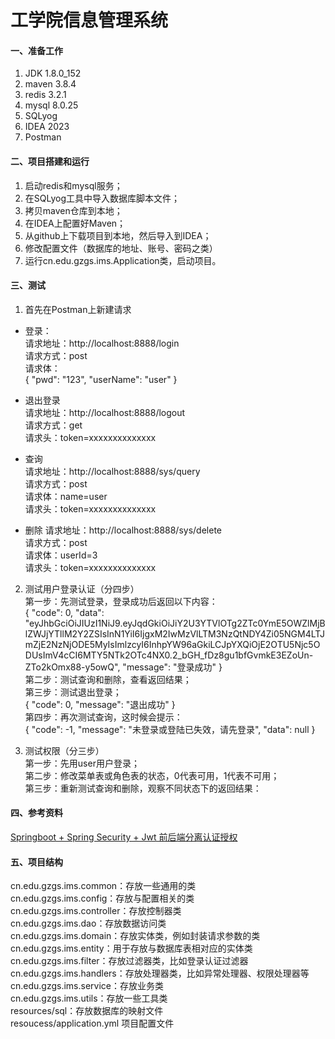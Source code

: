 # 工学院信息管理系统

#### 一、准备工作
1. JDK 1.8.0_152
2. maven 3.8.4
3. redis 3.2.1
4. mysql 8.0.25
5. SQLyog
6. IDEA 2023
7. Postman


#### 二、项目搭建和运行

1. 启动redis和mysql服务；
2. 在SQLyog工具中导入数据库脚本文件；
3. 拷贝maven仓库到本地；
4. 在IDEA上配置好Maven；
5. 从github上下载项目到本地，然后导入到IDEA；
6. 修改配置文件（数据库的地址、账号、密码之类）
7. 运行cn.edu.gzgs.ims.Application类，启动项目。

#### 三、测试

1.  首先在Postman上新建请求<br/>
  - 登录：<br/>
  请求地址：http://localhost:8888/login<br/>
  请求方式：post<br/>
  请求体：<br/>
  {
     "pwd": "123",
     "userName": "user"
  }<br/>

  - 退出登录<br/>
  请求地址：http://localhost:8888/logout<br/>
  请求方式：get<br/>
  请求头：token=xxxxxxxxxxxxxx<br/>

  - 查询<br/>
  请求地址：http://localhost:8888/sys/query<br/>
  请求方式：post<br/>
  请求体：name=user<br/>
  请求头：token=xxxxxxxxxxxxxx<br/>

  - 删除
  请求地址：http://localhost:8888/sys/delete<br/>
  请求方式：post<br/>
  请求体：userId=3<br/>
  请求头：token=xxxxxxxxxxxxxx<br/>


2.  测试用户登录认证（分四步）<br/>
  第一步：先测试登录，登录成功后返回以下内容：<br/>
  {
    "code": 0,
    "data": "eyJhbGciOiJIUzI1NiJ9.eyJqdGkiOiJiY2U3YTVlOTg2ZTc0YmE5OWZlMjBlZWJjYTllM2Y2ZSIsInN1YiI6IjgxM2IwMzVlLTM3NzQtNDY4Zi05NGM4LTJmZjE2NzNjODE5MyIsImlzcyI6InhpYW96aGkiLCJpYXQiOjE2OTU5Njc5ODUsImV4cCI6MTY5NTk2OTc4NX0.2_bGH_fDz8gu1bfGvmkE3EZoUn-ZTo2kOmx88-y5owQ",
    "message": "登录成功"
  }<br/>
  第二步：测试查询和删除，查看返回结果；<br/>
  第三步：测试退出登录；<br/>
  {
    "code": 0,
    "message": "退出成功"
  }<br/>
  第四步：再次测试查询，这时候会提示：<br/>
  {
    "code": -1,
    "message": "未登录或登陆已失效，请先登录",
    "data": null
  }<br/>

3.  测试权限（分三步）<br/>
  第一步：先用user用户登录；<br/>
  第二步：修改菜单表或角色表的状态，0代表可用，1代表不可用；<br/>
  第三步：重新测试查询和删除，观察不同状态下的返回结果：<br/>

#### 四、参考资料
[Springboot + Spring Security + Jwt 前后端分离认证授权](https://blog.csdn.net/qq_46090071/article/details/126891101?ops_request_misc=%257B%2522request%255Fid%2522%253A%2522169576932716800192260228%2522%252C%2522scm%2522%253A%252220140713.130102334.pc%255Fall.%2522%257D&request_id=169576932716800192260228&biz_id=0&utm_medium=distribute.pc_search_result.none-task-blog-2~all~first_rank_ecpm_v1~rank_v31_ecpm-1-126891101-null-null.142^v94^insert_down28v1&utm_term=springboot%20mybatisplus%20Spring%20Security%20jwt%20swaggerui&spm=1018.2226.3001.4187)


#### 五、项目结构
cn.edu.gzgs.ims.common：存放一些通用的类<br/>
cn.edu.gzgs.ims.config：存放与配置相关的类<br/>
cn.edu.gzgs.ims.controller：存放控制器类<br/>
cn.edu.gzgs.ims.dao：存放数据访问类<br/>
cn.edu.gzgs.ims.domain：存放实体类，例如封装请求参数的类<br/>
cn.edu.gzgs.ims.entity：用于存放与数据库表相对应的实体类<br/>
cn.edu.gzgs.ims.filter：存放过滤器类，比如登录认证过滤器<br/>
cn.edu.gzgs.ims.handlers：存放处理器类，比如异常处理器、权限处理器等<br/>
cn.edu.gzgs.ims.service：存放业务类<br/>
cn.edu.gzgs.ims.utils：存放一些工具类<br/>
resources/sql：存放数据库的映射文件<br/>
resoucess/application.yml 项目配置文件<br/>
